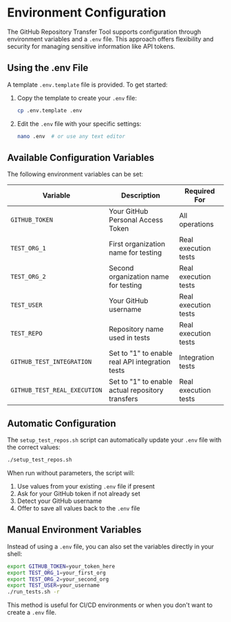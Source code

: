 # Environment Configuration

The GitHub Repository Transfer Tool supports configuration through environment variables and a `.env` file. This approach offers flexibility and security for managing sensitive information like API tokens.

## Using the .env File

A template `.env.template` file is provided. To get started:

1. Copy the template to create your `.env` file:
   ```bash
   cp .env.template .env
   ```

2. Edit the `.env` file with your specific settings:
   ```bash
   nano .env  # or use any text editor
   ```

## Available Configuration Variables

The following environment variables can be set:

| Variable | Description | Required For |
|----------|-------------|------------|
| `GITHUB_TOKEN` | Your GitHub Personal Access Token | All operations |
| `TEST_ORG_1` | First organization name for testing | Real execution tests |
| `TEST_ORG_2` | Second organization name for testing | Real execution tests |
| `TEST_USER` | Your GitHub username | Real execution tests |
| `TEST_REPO` | Repository name used in tests | Real execution tests |
| `GITHUB_TEST_INTEGRATION` | Set to "1" to enable real API integration tests | Integration tests |
| `GITHUB_TEST_REAL_EXECUTION` | Set to "1" to enable actual repository transfers | Real execution tests |

## Automatic Configuration

The `setup_test_repos.sh` script can automatically update your `.env` file with the correct values:

```bash
./setup_test_repos.sh
```

When run without parameters, the script will:
1. Use values from your existing `.env` file if present
2. Ask for your GitHub token if not already set
3. Detect your GitHub username
4. Offer to save all values back to the `.env` file

## Manual Environment Variables

Instead of using a `.env` file, you can also set the variables directly in your shell:

```bash
export GITHUB_TOKEN=your_token_here
export TEST_ORG_1=your_first_org
export TEST_ORG_2=your_second_org
export TEST_USER=your_username
./run_tests.sh -r
```

This method is useful for CI/CD environments or when you don't want to create a `.env` file.
